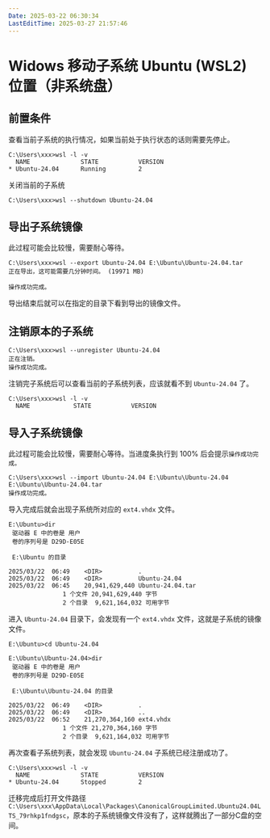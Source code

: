 ```yaml
---
Date: 2025-03-22 06:30:34
LastEditTime: 2025-03-27 21:57:46
---
```

# Widows 移动子系统 Ubuntu (WSL2) 位置（非系统盘）

## 前置条件

查看当前子系统的执行情况，如果当前处于执行状态的话则需要先停止。

```sh:no-line-numbers 3
C:\Users\xxx>wsl -l -v
  NAME              STATE           VERSION
* Ubuntu-24.04      Running         2
```

关闭当前的子系统
```sh:no-line-numbers
C:\Users\xxx>wsl --shutdown Ubuntu-24.04
```

## 导出子系统镜像

此过程可能会比较慢，需要耐心等待。

```sh:no-line-numbers
C:\Users\xxx>wsl --export Ubuntu-24.04 E:\Ubuntu\Ubuntu-24.04.tar
正在导出，这可能需要几分钟时间。 (19971 MB)

操作成功完成。
```

导出结束后就可以在指定的目录下看到导出的镜像文件。

## 注销原本的子系统

```sh:no-line-numbers
C:\Users\xxx>wsl --unregister Ubuntu-24.04
正在注销。
操作成功完成。
```

注销完子系统后可以查看当前的子系统列表，应该就看不到 `Ubuntu-24.04` 了。

```sh:no-line-numbers
C:\Users\xxx>wsl -l -v
  NAME            STATE           VERSION
```

## 导入子系统镜像

此过程可能会比较慢，需要耐心等待。当进度条执行到 100% 后会提示`操作成功完成。`

```sh:no-line-numbers
C:\Users\xxx>wsl --import Ubuntu-24.04 E:\Ubuntu\Ubuntu-24.04 E:\Ubuntu\Ubuntu-24.04.tar
操作成功完成。
```

导入完成后就会出现子系统所对应的 `ext4.vhdx` 文件。

```sh:no-line-numbers 8
E:\Ubuntu>dir
 驱动器 E 中的卷是 用户
 卷的序列号是 D29D-E05E

 E:\Ubuntu 的目录

2025/03/22  06:49    <DIR>          .
2025/03/22  06:49    <DIR>          Ubuntu-24.04
2025/03/22  06:45    20,941,629,440 Ubuntu-24.04.tar
               1 个文件 20,941,629,440 字节
               2 个目录  9,621,164,032 可用字节
```

进入 `Ubuntu-24.04` 目录下，会发现有一个 `ext4.vhdx` 文件，这就是子系统的镜像文件。

```sh:no-line-numbers 11
E:\Ubuntu>cd Ubuntu-24.04

E:\Ubuntu\Ubuntu-24.04>dir
 驱动器 E 中的卷是 用户
 卷的序列号是 D29D-E05E

 E:\Ubuntu\Ubuntu-24.04 的目录

2025/03/22  06:49    <DIR>          .
2025/03/22  06:49    <DIR>          ..
2025/03/22  06:52    21,270,364,160 ext4.vhdx
               1 个文件 21,270,364,160 字节
               2 个目录  9,621,164,032 可用字节
```

再次查看子系统列表，就会发现 `Ubuntu-24.04` 子系统已经注册成功了。

```sh:no-line-numbers 3
C:\Users\xxx>wsl -l -v
  NAME              STATE           VERSION
* Ubuntu-24.04      Stopped         2
```

迁移完成后打开文件路径 `C:\Users\xxx\AppData\Local\Packages\CanonicalGroupLimited.Ubuntu24.04LTS_79rhkp1fndgsc`，原本的子系统镜像文件没有了，这样就腾出了一部分C盘的空间。

